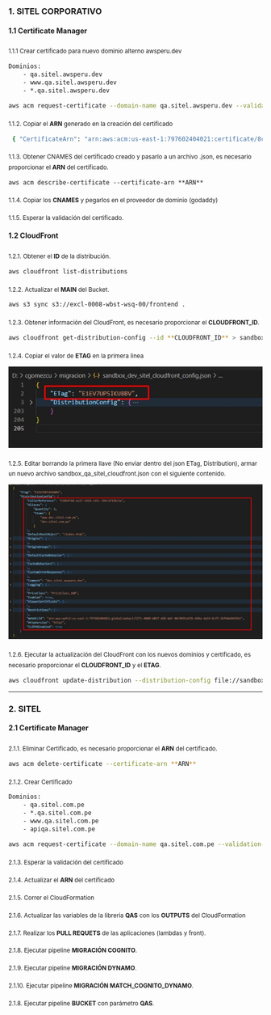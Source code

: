 ### 1. SITEL CORPORATIVO

#### 1.1 Certificate Manager

<sub> 1.1.1 Crear certificado para nuevo dominio alterno awsperu.dev

    Dominios:
        - qa.sitel.awsperu.dev
        - www.qa.sitel.awsperu.dev
        - *.qa.sitel.awsperu.dev
  
``` bash
aws acm request-certificate --domain-name qa.sitel.awsperu.dev --validation-method DNS --subject-alternative-names www.qa.sitel.awsperu.dev *.qa.sitel.awsperu.dev
```

<sub> 1.1.2. Copiar el **ARN** generado en la creación del certificado
``` bash
 { "CertificateArn": "arn:aws:acm:us-east-1:797602404021:certificate/8c23bb1d-243c-46f7-aa3b-48d7388d4d8b" }
``` 

<sub> 1.1.3. Obtener CNAMES del certificado creado y pasarlo a un archivo .json, es necesario proporcionar el **ARN** del certificado.
``` shell
aws acm describe-certificate --certificate-arn **ARN**
``` 

<sub> 1.1.4. Copiar los **CNAMES** y pegarlos en el proveedor de dominio (godaddy)

<sub> 1.1.5. Esperar la validación del certificado.

#### 1.2 CloudFront

<sub> 1.2.1. Obtener el **ID** de la distribución. </sub>
```bash
aws cloudfront list-distributions
```

<sub> 1.2.2. Actualizar el **MAIN** del Bucket. </sub>

```bash
aws s3 sync s3://excl-0008-wbst-wsq-00/frontend .
```

<sub> 1.2.3. Obtener información del CloudFront, es necesario proporcionar el **CLOUDFRONT_ID**. </sub>

```bash
aws cloudfront get-distribution-config --id **CLOUDFRONT_ID** > sandbox_qa_sitel_cloudfront_config.json
```
<sub> 1.2.4. Copiar el valor de **ETAG** en la primera linea

![Copiar Tag](img/tag.jpeg)

<sub> 1.2.5. Editar borrando la primera llave (No enviar dentro del json ETag, Distribution), armar un nuevo archivo sandbox_qa_sitel_cloudfront.json con el siguiente contenido.

![CloudFront](img/CloudFront.jpeg)

<sub> 1.2.6. Ejecutar la actualización del CloudFront con los nuevos dominios y certificado, es necesario proporcionar el **CLOUDFRONT_ID** y el **ETAG**.
```bash
aws cloudfront update-distribution --distribution-config file://sandbox_qa_sitel_cloudfront.json --id **CLOUDFRONT_ID** --if-match **ETAG**
```

---

### 2. SITEL
#### 2.1 Certificate Manager

<sub> 2.1.1. Eliminar Certificado, es necesario proporcionar el **ARN** del certificado.
        
``` bash
aws acm delete-certificate --certificate-arn **ARN**
```

<sub> 2.1.2. Crear Certificado

    Dominios:
        - qa.sitel.com.pe
        - *.qa.sitel.com.pe
        - www.qa.sitel.com.pe
        - apiqa.sitel.com.pe
                
``` bash
aws acm request-certificate --domain-name qa.sitel.com.pe --validation-method DNS --subject-alternative-names *.qa.sitel.com.pe www.qa.sitel.com.pe apiqa.sitel.com.pe
```

<sub> 2.1.3. Esperar la validación del certificado

<sub> 2.1.4. Actualizar el **ARN** del certificado

<sub> 2.1.5. Correr el CloudFormation

<sub> 2.1.6. Actualizar las variables de la libreria **QAS** con los **OUTPUTS** del CloudFormation

<sub> 2.1.7. Realizar los **PULL REQUETS** de las aplicaciones (lambdas y front).

<sub> 2.1.8. Ejecutar pipeline **MIGRACIÓN COGNITO**.

<sub> 2.1.9. Ejecutar pipeline **MIGRACIÓN DYNAMO**.

<sub> 2.1.10. Ejecutar pipeline **MIGRACIÓN MATCH_COGNITO_DYNAMO**.

<sub> 2.1.8. Ejecutar pipeline **BUCKET** con parámetro **QAS**.

